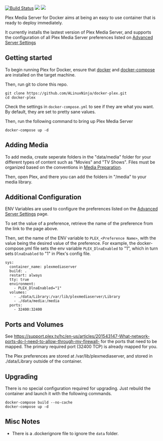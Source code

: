 [![Build Status](https://semaphoreci.com/api/v1/alinuxninja/docker-plex/branches/master/badge.svg)](https://semaphoreci.com/alinuxninja/docker-plex) [![](https://images.microbadger.com/badges/image/alinuxninja/plex.svg)](https://microbadger.com/images/alinuxninja/plex) [![](https://images.microbadger.com/badges/version/alinuxninja/plex.svg)](https://hub.docker.com/r/alinuxninja/plex/)

Plex Media Server for Docker aims at being an easy to use container that is ready to deploy immediately.

It currently installs the lastest version of Plex Media Server, and supports the configuration of all Plex Media Server preferences listed on [Advanced Server Settings](https://support.plex.tv/hc/en-us/articles/201105343-Advanced-Server-Settings)

## Getting started

To begin running Plex for Docker, ensure that [docker](https://docs.docker.com/engine/installation/) and [docker-compose](https://docs.docker.com/compose/install/) are installed on the target machine.

Then, run git to clone this repo.
```
git clone https://github.com/ALinuxNinja/docker-plex.git
cd docker-plex
```

Check the settings in `docker-compose.yml` to see if they are what you want. By default, they are set to pretty sane values.

Then, run the following command to bring up Plex Media Server
```
docker-compose up -d
```


## Adding Media

To add media, create seperate folders in the "data/media" folder for your different types of content such as "Movies" and "TV Shows".
Files must be organized based on the conventions in [Media Preparation](https://support.plex.tv/hc/en-us/categories/200028098-Media-Preparation).

Then, open Plex, and there you can add the folders in "/media" to your media library.

## Additional Configuration
ENV Variables are used to configure the preferences listed on the [Advanced Server Settings](https://support.plex.tv/hc/en-us/articles/201105343-Advanced-Server-Settings) page.

To set the value of a preference, retrieve the name of the preference from the link to the page above.

Then, set the name of the ENV  variable to `PLEX_<Preference Name>`, with the value being the desired value of the preference. For example, the docker-compose.yml file sets the env variable `PLEX_DlnaEnabled` to "1", which in turn sets `DlnaEnabled` to "1" in Plex's config file.

```
sys:
  container_name: plexmediaserver
  build: .
  restart: always
  tty: true
  environment:
    - PLEX_DlnaEnabled="1"
  volumes:
    - ./data/Library:/var/lib/plexmediaserver/Library
    - ./data/media:/media
  ports:
    - 32400:32400
```

## Ports and Volumes
See https://support.plex.tv/hc/en-us/articles/201543147-What-network-ports-do-I-need-to-allow-through-my-firewall- for the ports that need to be mapped. The primary required port (32400 TCP) is already mapped for you.

The Plex preferences are stored at /var/lib/plexmediaserver, and stored in ./data/Library outside of the container.

## Upgrading
There is no special configuration required for upgrading. Just rebuild the container and launch it with the following commands.
```
docker-compose build --no-cache
docker-compose up -d
```

## Misc Notes
 -  There is a .dockerignore file to ignore the `data` folder.
